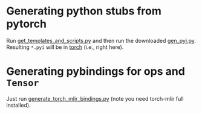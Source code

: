 # Generating python stubs from pytorch

Run [get_templates_and_scripts.py](get_templates_and_scripts.py) and then run the downloaded [gen_pyi.py](gen_pyi.py).
Resulting `*.pyi` will be in [torch](torch) (i.e., right here).

# Generating pybindings for ops and `Tensor`

Just run [generate_torch_mlir_bindings.py](generate_torch_mlir_bindings.py) (note you need torch-mlir full installed).



